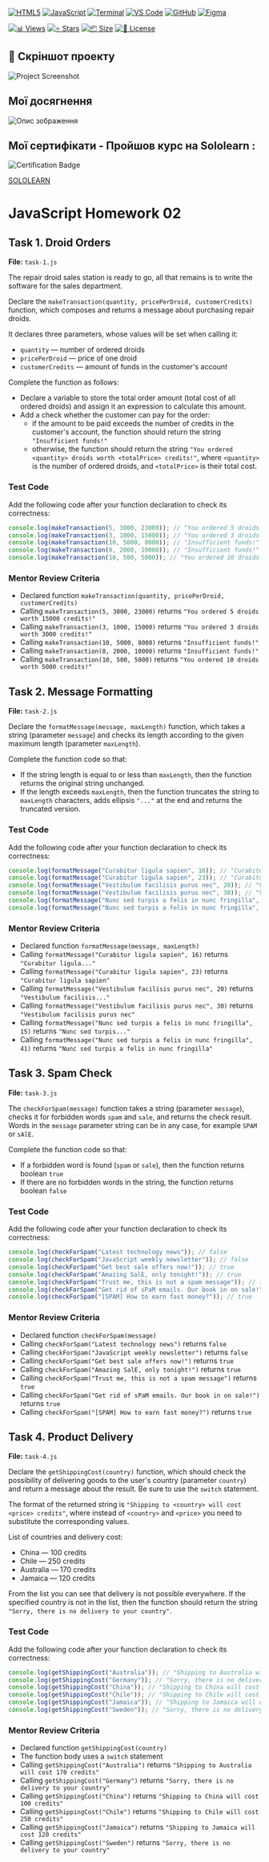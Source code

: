 <!-- AUTOGEN:STATS -->
[![HTML5](https://img.shields.io/badge/HTML5-E34F26?style=for-the-badge&logo=html5&logoColor=white)](https://developer.mozilla.org/en-US/docs/Web/HTML) [![JavaScript](https://img.shields.io/badge/JavaScript-F7DF1E?style=for-the-badge&logo=javascript&logoColor=black)](https://developer.mozilla.org/en-US/docs/Web/JavaScript) [![Terminal](https://img.shields.io/badge/mac%20terminal-000000?style=for-the-badge&logo=apple&logoColor=white&labelColor=000000)](https://support.apple.com/guide/terminal/welcome/mac) [![VS Code](https://img.shields.io/badge/VS_Code-007ACC?style=for-the-badge&logo=visual-studio-code&logoColor=white)](https://code.visualstudio.com/) [![GitHub](https://img.shields.io/badge/GitHub-181717?style=for-the-badge&logo=github&logoColor=white)](https://github.com/) [![Figma](https://img.shields.io/badge/Figma-F24E1E?style=for-the-badge&logo=figma&logoColor=white)](https://www.figma.com/) 

[![📊 Views](https://img.shields.io/endpoint?url=https://raw.githubusercontent.com/VuToV-Mykola/goit-js-hw-01/main/assets/db/visitors-badge.json)](https://github.com/VuToV-Mykola/goit-js-hw-01/graphs/traffic)
[![⭐ Stars](https://img.shields.io/endpoint?url=https://raw.githubusercontent.com/VuToV-Mykola/goit-js-hw-01/main/assets/db/likes-badge.json)](https://github.com/VuToV-Mykola/goit-js-hw-01/actions/workflows/screenshot-and-visitor.yaml)
[![📦 Size](https://img.shields.io/endpoint?url=https://raw.githubusercontent.com/VuToV-Mykola/goit-js-hw-01/main/assets/db/repo-size.json)](https://github.com/VuToV-Mykola/goit-js-hw-01)
[![📄 License](https://img.shields.io/endpoint?url=https://raw.githubusercontent.com/VuToV-Mykola/goit-js-hw-01/main/assets/db/repo-license.json)](https://github.com/VuToV-Mykola/goit-js-hw-01/blob/main/LICENSE)

## 📸 Скріншот проекту
![Project Screenshot](./assets/screenshot.png)
<!-- END:AUTOGEN -->

## Мої досягнення

![Опис зображення](./assets/head.jpg) <!-- ![Опис зображення](./assets/hw-05.jpg) -->

## Мої сертифікати - Пройшов курс на Sololearn :

![Certification Badge](./assets/certificat.jpg)

[SOLOLEARN](https://www.sololearn.com/certificates/CT-VJXN3HQH)

# JavaScript Homework 02

## Task 1. Droid Orders

**File:** `task-1.js`

The repair droid sales station is ready to go, all that remains is to write the software for the sales department.

Declare the `makeTransaction(quantity, pricePerDroid, customerCredits)` function, which composes and returns a message about purchasing repair droids.

It declares three parameters, whose values will be set when calling it:
- `quantity` — number of ordered droids
- `pricePerDroid` — price of one droid
- `customerCredits` — amount of funds in the customer's account

Complete the function as follows:
- Declare a variable to store the total order amount (total cost of all ordered droids) and assign it an expression to calculate this amount.
- Add a check whether the customer can pay for the order:
  - if the amount to be paid exceeds the number of credits in the customer's account, the function should return the string `"Insufficient funds!"`
  - otherwise, the function should return the string `"You ordered <quantity> droids worth <totalPrice> credits!"`, where `<quantity>` is the number of ordered droids, and `<totalPrice>` is their total cost.

### Test Code

Add the following code after your function declaration to check its correctness:

```javascript
console.log(makeTransaction(5, 3000, 23000)); // "You ordered 5 droids worth 15000 credits!"
console.log(makeTransaction(3, 1000, 15000)); // "You ordered 3 droids worth 3000 credits!"
console.log(makeTransaction(10, 5000, 8000)); // "Insufficient funds!"
console.log(makeTransaction(8, 2000, 10000)); // "Insufficient funds!"
console.log(makeTransaction(10, 500, 5000)); // "You ordered 10 droids worth 5000 credits!"
```

### Mentor Review Criteria

- Declared function `makeTransaction(quantity, pricePerDroid, customerCredits)`
- Calling `makeTransaction(5, 3000, 23000)` returns `"You ordered 5 droids worth 15000 credits!"`
- Calling `makeTransaction(3, 1000, 15000)` returns `"You ordered 3 droids worth 3000 credits!"`
- Calling `makeTransaction(10, 5000, 8000)` returns `"Insufficient funds!"`
- Calling `makeTransaction(8, 2000, 10000)` returns `"Insufficient funds!"`
- Calling `makeTransaction(10, 500, 5000)` returns `"You ordered 10 droids worth 5000 credits!"`

## Task 2. Message Formatting

**File:** `task-2.js`

Declare the `formatMessage(message, maxLength)` function, which takes a string (parameter `message`) and checks its length according to the given maximum length (parameter `maxLength`).

Complete the function code so that:
- If the string length is equal to or less than `maxLength`, then the function returns the original string unchanged.
- If the length exceeds `maxLength`, then the function truncates the string to `maxLength` characters, adds ellipsis `"..."` at the end and returns the truncated version.

### Test Code

Add the following code after your function declaration to check its correctness:

```javascript
console.log(formatMessage("Curabitur ligula sapien", 16)); // "Curabitur ligula..."
console.log(formatMessage("Curabitur ligula sapien", 23)); // "Curabitur ligula sapien"
console.log(formatMessage("Vestibulum facilisis purus nec", 20)); // "Vestibulum facilisis..."
console.log(formatMessage("Vestibulum facilisis purus nec", 30)); // "Vestibulum facilisis purus nec"
console.log(formatMessage("Nunc sed turpis a felis in nunc fringilla", 15)); // "Nunc sed turpis..."
console.log(formatMessage("Nunc sed turpis a felis in nunc fringilla", 41)); // "Nunc sed turpis a felis in nunc fringilla"
```

### Mentor Review Criteria

- Declared function `formatMessage(message, maxLength)`
- Calling `formatMessage("Curabitur ligula sapien", 16)` returns `"Curabitur ligula..."`
- Calling `formatMessage("Curabitur ligula sapien", 23)` returns `"Curabitur ligula sapien"`
- Calling `formatMessage("Vestibulum facilisis purus nec", 20)` returns `"Vestibulum facilisis..."`
- Calling `formatMessage("Vestibulum facilisis purus nec", 30)` returns `"Vestibulum facilisis purus nec"`
- Calling `formatMessage("Nunc sed turpis a felis in nunc fringilla", 15)` returns `"Nunc sed turpis..."`
- Calling `formatMessage("Nunc sed turpis a felis in nunc fringilla", 41)` returns `"Nunc sed turpis a felis in nunc fringilla"`

## Task 3. Spam Check

**File:** `task-3.js`

The `checkForSpam(message)` function takes a string (parameter `message`), checks it for forbidden words `spam` and `sale`, and returns the check result. Words in the `message` parameter string can be in any case, for example `SPAM` or `sAlE`.

Complete the function code so that:
- If a forbidden word is found (`spam` or `sale`), then the function returns boolean `true`
- If there are no forbidden words in the string, the function returns boolean `false`

### Test Code

Add the following code after your function declaration to check its correctness:

```javascript
console.log(checkForSpam("Latest technology news")); // false
console.log(checkForSpam("JavaScript weekly newsletter")); // false
console.log(checkForSpam("Get best sale offers now!")); // true
console.log(checkForSpam("Amazing SalE, only tonight!")); // true
console.log(checkForSpam("Trust me, this is not a spam message")); // true
console.log(checkForSpam("Get rid of sPaM emails. Our book in on sale!")); // true
console.log(checkForSpam("[SPAM] How to earn fast money?")); // true
```

### Mentor Review Criteria

- Declared function `checkForSpam(message)`
- Calling `checkForSpam("Latest technology news")` returns `false`
- Calling `checkForSpam("JavaScript weekly newsletter")` returns `false`
- Calling `checkForSpam("Get best sale offers now!")` returns `true`
- Calling `checkForSpam("Amazing SalE, only tonight!")` returns `true`
- Calling `checkForSpam("Trust me, this is not a spam message")` returns `true`
- Calling `checkForSpam("Get rid of sPaM emails. Our book in on sale!")` returns `true`
- Calling `checkForSpam("[SPAM] How to earn fast money?")` returns `true`

## Task 4. Product Delivery

**File:** `task-4.js`

Declare the `getShippingCost(country)` function, which should check the possibility of delivering goods to the user's country (parameter `country`) and return a message about the result. Be sure to use the `switch` statement.

The format of the returned string is `"Shipping to <country> will cost <price> credits"`, where instead of `<country>` and `<price>` you need to substitute the corresponding values.

List of countries and delivery cost:
- China — 100 credits
- Chile — 250 credits
- Australia — 170 credits
- Jamaica — 120 credits

From the list you can see that delivery is not possible everywhere. If the specified country is not in the list, then the function should return the string `"Sorry, there is no delivery to your country"`.

### Test Code

Add the following code after your function declaration to check its correctness:

```javascript
console.log(getShippingCost("Australia")); // "Shipping to Australia will cost 170 credits"
console.log(getShippingCost("Germany")); // "Sorry, there is no delivery to your country"
console.log(getShippingCost("China")); // "Shipping to China will cost 100 credits"
console.log(getShippingCost("Chile")); // "Shipping to Chile will cost 250 credits"
console.log(getShippingCost("Jamaica")); // "Shipping to Jamaica will cost 120 credits"
console.log(getShippingCost("Sweden")); // "Sorry, there is no delivery to your country"
```

### Mentor Review Criteria

- Declared function `getShippingCost(country)`
- The function body uses a `switch` statement
- Calling `getShippingCost("Australia")` returns `"Shipping to Australia will cost 170 credits"`
- Calling `getShippingCost("Germany")` returns `"Sorry, there is no delivery to your country"`
- Calling `getShippingCost("China")` returns `"Shipping to China will cost 100 credits"`
- Calling `getShippingCost("Chile")` returns `"Shipping to Chile will cost 250 credits"`
- Calling `getShippingCost("Jamaica")` returns `"Shipping to Jamaica will cost 120 credits"`
- Calling `getShippingCost("Sweden")` returns `"Sorry, there is no delivery to your country"`

